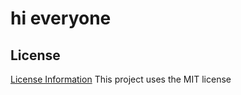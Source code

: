 # hi everyone
## License
[License Information](https://opensource.org/licenses/MIT)
This project uses the MIT license